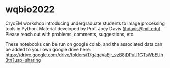 # wqbio2022
CryoEM workshop introducing undergraduate students to image processing tools in Python. Material developed by Prof. Joey Davis (jhdavis@mit.edu). Please reach out with problems, comments, suggestions, etc.

These notebooks can be run on google colab, and the associated data can be added to your own google drive here: https://drive.google.com/drive/folders/17gJqcVaEjr_vzB8jDPuU1GTsWbEUh3tn?usp=sharing
